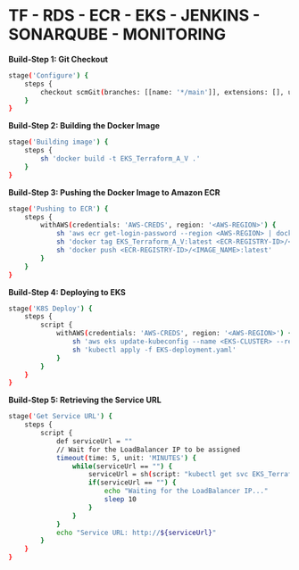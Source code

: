 # TF - RDS - ECR - EKS - JENKINS - SONARQUBE - MONITORING

**Build-Step 1: Git Checkout**

```sh
stage('Configure') {
    steps {
        checkout scmGit(branches: [[name: '*/main']], extensions: [], userRemoteConfigs: [[url: 'https://github.com/thierno953/EKS_Terraform_A_V']])
    }
}
```

**Build-Step 2: Building the Docker Image**

```sh
stage('Building image') {
    steps {
        sh 'docker build -t EKS_Terraform_A_V .'
    }
}
```

**Build-Step 3: Pushing the Docker Image to Amazon ECR**

```sh
stage('Pushing to ECR') {
    steps {
        withAWS(credentials: 'AWS-CREDS', region: '<AWS-REGION>') {
            sh 'aws ecr get-login-password --region <AWS-REGION> | docker login --username AWS --password-stdin <ECR-REGISTRY-ID>'
            sh 'docker tag EKS_Terraform_A_V:latest <ECR-REGISTRY-ID>/<IMAGE_NAME>:latest'
            sh 'docker push <ECR-REGISTRY-ID>/<IMAGE_NAME>:latest'
        }
    }
}
```

**Build-Step 4: Deploying to EKS**

```sh
stage('K8S Deploy') {
    steps {
        script {
            withAWS(credentials: 'AWS-CREDS', region: '<AWS-REGION>') {
                sh 'aws eks update-kubeconfig --name <EKS-CLUSTER> --region <AWS-REGION>'
                sh 'kubectl apply -f EKS-deployment.yaml'
            }
        }
    }
}
```

**Build-Step 5: Retrieving the Service URL**

```sh
stage('Get Service URL') {
    steps {
        script {
            def serviceUrl = ""
            // Wait for the LoadBalancer IP to be assigned
            timeout(time: 5, unit: 'MINUTES') {
                while(serviceUrl == "") {
                    serviceUrl = sh(script: "kubectl get svc EKS_Terraform_A_V-service -o jsonpath='{.status.loadBalancer.ingress[0].hostname}'", returnStdout: true).trim()
                    if(serviceUrl == "") {
                        echo "Waiting for the LoadBalancer IP..."
                        sleep 10
                    }
                }
            }
            echo "Service URL: http://${serviceUrl}"
        }
    }
}
```
